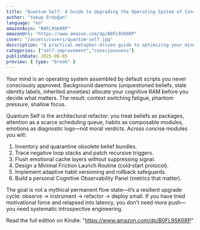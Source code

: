 ```yaml
---
title: "Quantum Self: A Guide to Upgrading the Operating System of Consciousness"
author: "Yakup Erdoğan"
language: "en"
amazonAsin: "B0FL9SK6RP"
amazonUrl: "https://www.amazon.com/dp/B0FL9SK6RP"
cover: "/assets/covers/quantum-self.jpg"
description: "A practical metaphor-driven guide to optimizing your mind like an operating system—debug beliefs, refactor habits, reclaim focused cognitive bandwidth."
categories: ["self-improvement","consciousness"]
publishDate: 2025-08-05
preview: { type: "break" }
---
```


<!-- preview-start -->
Your mind is an operating system assembled by default scripts you never consciously approved. Background daemons (unquestioned beliefs, stale identity labels, inherited anxieties) allocate your cognitive RAM before you decide what matters. The result: context switching fatigue, phantom pressure, shallow focus.

Quantum Self is the architectural refactor: you treat beliefs as packages, attention as a scarce scheduling queue, habits as composable modules, emotions as diagnostic logs—not moral verdicts. Across concise modules you will:

1. Inventory and quarantine obsolete belief bundles.
2. Trace negative loop stacks and patch recursive triggers.
3. Flush emotional cache layers without suppressing signal.
4. Design a Minimal Friction Launch Routine (cold‑start protocol).
5. Implement adaptive habit versioning and rollback safeguards.
6. Build a personal Cognitive Observability Panel (metrics that matter).

The goal is not a mythical permanent flow state—it’s a resilient upgrade cycle: observe → instrument → refactor → deploy small. If you have tried motivational force and relapsed into latency, you don’t need more push—you need systematic introspective engineering.
<!-- preview-end -->

Read the full edition on Kindle: "https://www.amazon.com/dp/B0FL9SK6RP"
